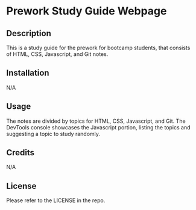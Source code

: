 # Prework Study Guide Webpage

## Description

This is a study guide for the prework for bootcamp students, that consists of HTML, CSS, Javascript, and Git notes.

## Installation

N/A

## Usage

The notes are divided by topics for HTML, CSS, Javascript, and Git. The DevTools console showcases the Javascript portion, listing the topics and suggesting a topic to study randomly.

## Credits

N/A

## License

Please refer to the LICENSE in the repo.
